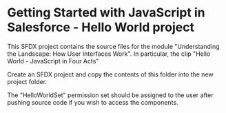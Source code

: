 # Getting Started with JavaScript in Salesforce - Hello World project

This SFDX project contains the source files for the module "Understanding the Landscape: How User Interfaces Work". In particular, the clip "Hello World - JavaScript in Four Acts"

Create an SFDX project and copy the contents of this folder into the new project folder.

The "HelloWorldSet" permission set should be assigned to the user after pushing source code if you wish to access the components.